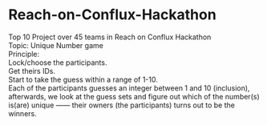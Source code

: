 # Reach-on-Conflux-Hackathon
Top 10 Project over 45 teams in Reach on Conflux Hackathon\
Topic: Unique Number game\
Principle:\
Lock/choose the participants.\
Get theirs IDs.\
Start to take the guess within a range of 1-10.\
Each of the participants guesses an integer between 1 and 10 (inclusion), afterwards, we look at the guess sets and figure out which of the number(s) is(are) unique —— their owners (the participants) turns out to be the winners.
